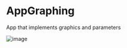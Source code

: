# AppGraphing
App that implements graphics and parameters

![image](https://github.com/GabrielMoraP/AppGraphing/assets/150285459/958dccb5-157a-4c83-a888-99410c6a627c)

